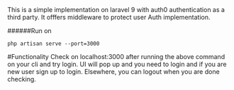 ##
This is a simple implementation on laravel 9 with auth0 authentication as a third party. It offfers middleware to protect user Auth implementation.


######Run on 
```
php artisan serve --port=3000
```


#Functionality
Check on localhost:3000 after running the above command on your cli and try login. UI will pop up and you need to login and if you are new user sign up to login. Elsewhere, you can logout when you are done checking.

